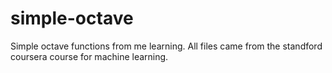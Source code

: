 # simple-octave
Simple octave functions from me learning.
All files came from the standford coursera course for machine learning.

